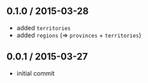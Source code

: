 0.1.0 / 2015-03-28
------------------
- added `territories`
- added `regions` (=> `provinces` + `territories`)

0.0.1 / 2015-03-27
------------------
- initial commit